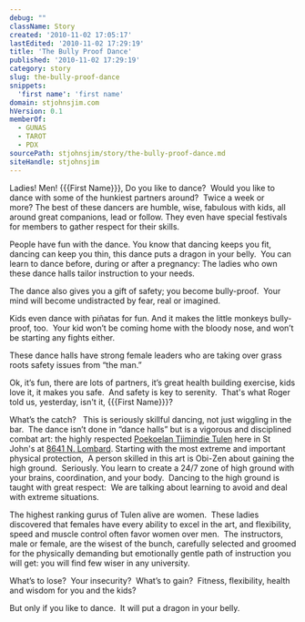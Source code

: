 ```yaml
---
debug: ""
className: Story
created: '2010-11-02 17:05:17'
lastEdited: '2010-11-02 17:29:19'
title: 'The Bully Proof Dance'
published: '2010-11-02 17:29:19'
category: story
slug: the-bully-proof-dance
snippets:
  'first name': 'first name'
domain: stjohnsjim.com
hVersion: 0.1
memberOf:
  - GUNAS
  - TAROT
  - PDX
sourcePath: stjohnsjim/story/the-bully-proof-dance.md
siteHandle: stjohnsjim
---
```

Ladies! Men! {{{First Name}}}, Do you like to dance?&nbsp; Would you like to dance with some of the hunkiest partners around?&nbsp;&nbsp;Twice a week or more?&nbsp;The best of these dancers are humble, wise, fabulous with kids, all around great companions, lead or follow. They even have special festivals for members to gather respect for their skills.

People have fun with the dance. You know that dancing keeps you fit, dancing can keep you thin, this dance puts a dragon in your belly.&nbsp; You can learn to dance before, during or after a pregnancy: The ladies who own these dance halls tailor instruction to your needs.

The dance also gives you a gift of safety; you become bully-proof.&nbsp; Your mind will become undistracted by fear, real or imagined.

Kids even dance with pi&ntilde;atas for fun. And it makes the little monkeys bully-proof, too.&nbsp; Your kid won&rsquo;t be coming home with the bloody nose, and won&rsquo;t be starting any fights either.

These dance halls have strong female leaders who are taking over grass roots safety issues from &ldquo;the man.&rdquo;

Ok, it&rsquo;s fun, there are lots of partners, it&rsquo;s great health building exercise, kids love it, it makes you safe.&nbsp; And safety is key to serenity. &nbsp;That's what Roger told us, yesterday, isn't it, {{{First Name}}}?

What&rsquo;s the catch? &nbsp; This is seriously skillful dancing, not just wiggling in the bar.&nbsp; The dance isn&rsquo;t done in &ldquo;dance halls&rdquo; but is a vigorous and disciplined combat art: the highly respected [Poekoelan Tjimindie Tulen][0]&nbsp;here in St John's at&nbsp;[8641 N. Lombard][1].&nbsp;Starting with the most extreme and important physical protection,&nbsp; A person skilled in this art is Obi-Zen about gaining the high ground.&nbsp; Seriously. You learn to create a 24/7 zone of high ground with your brains, coordination, and your body. &nbsp;Dancing to the high ground is taught with great respect:&nbsp; We are talking about learning to avoid and deal with extreme situations.

The highest ranking gurus of Tulen alive are women.&nbsp; These ladies discovered that females have every ability to excel in the art, and flexibility, speed and muscle control often favor women over men.&nbsp; The instructors, male or female, are the wisest of the bunch, carefully selected and groomed for the physically demanding but emotionally gentle path of instruction you will get: you will find few wiser in any university.

What&rsquo;s to lose?&nbsp; Your insecurity?&nbsp; What&rsquo;s to gain?&nbsp; Fitness, flexibility, health and wisdom for you and the kids?

But only if you like to dance.&nbsp; It will put a dragon in your belly.

[0]: http://www.onewithheart.com/
[1]: http://www.google.com/search?rls=en&amp;q=maps+tulen+center&amp;ie=UTF-8&amp;oe=UTF-8